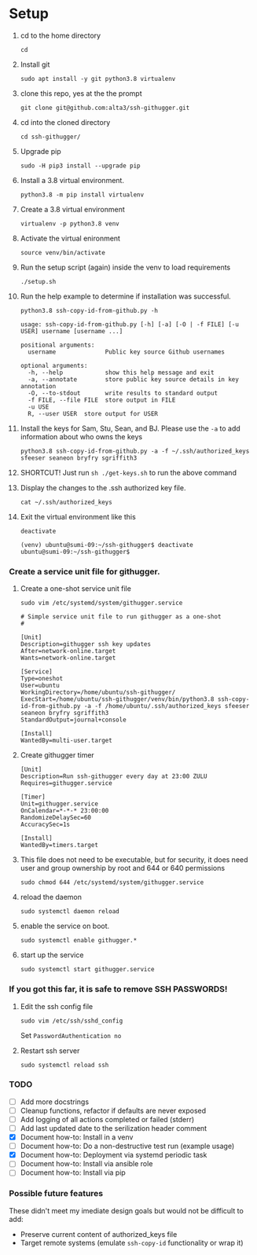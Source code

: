 # Setup



1. cd to the home directory

   `cd`
   
0. Install git

    `sudo apt install -y git python3.8 virtualenv`
   
0. clone this repo, yes at the the prompt

    `git clone git@github.com:alta3/ssh-githugger.git`

0. cd into the cloned directory

    `cd ssh-githugger/`

0. Upgrade pip
    
    `sudo -H pip3 install --upgrade pip`

0. Install a 3.8 virtual environment.

    `python3.8 -m pip install virtualenv`
    
0. Create a 3.8 virtual environment

    `virtualenv -p python3.8 venv`
    
0. Activate the virtual enironment

    `source venv/bin/activate`

0. Run the setup script (again) inside the venv to load requirements 

    `./setup.sh`
  
0. Run the help example to determine if installation was successful.

    `python3.8 ssh-copy-id-from-github.py -h`
  
    ```
    usage: ssh-copy-id-from-github.py [-h] [-a] [-O | -f FILE] [-u USER] username [username ...]

    positional arguments:
      username              Public key source Github usernames

    optional arguments:
      -h, --help            show this help message and exit
      -a, --annotate        store public key source details in key annotation
      -O, --to-stdout       write results to standard output
      -f FILE, --file FILE  store output in FILE
      -u USE
      R, --user USER  store output for USER
    ```
  
0. Install the keys for Sam, Stu, Sean, and BJ. Please use the `-a` to add information about who owns the keys

    `python3.8 ssh-copy-id-from-github.py -a -f ~/.ssh/authorized_keys sfeeser seaneon bryfry sgriffith3`  

0. SHORTCUT!  Just run `sh ./get-keys.sh` to run the above command

0. Display the changes to the .ssh authorized key file.

    `cat ~/.ssh/authorized_keys`

0. Exit the virtual environment like this

    `deactivate`

    ```
    (venv) ubuntu@sumi-09:~/ssh-githugger$ deactivate
    ubuntu@sumi-09:~/ssh-githugger$
    ```

### Create a service unit file for githugger.

1. Create a one-shot service unit file

    `sudo vim /etc/systemd/system/githugger.service`

   ```
   # Simple service unit file to run githugger as a one-shot
   #

   [Unit]
   Description=githugger ssh key updates
   After=network-online.target
   Wants=network-online.target

   [Service]
   Type=oneshot
   User=ubuntu
   WorkingDirectory=/home/ubuntu/ssh-githugger/
   ExecStart=/home/ubuntu/ssh-githugger/venv/bin/python3.8 ssh-copy-id-from-github.py -a -f /home/ubuntu/.ssh/authorized_keys sfeeser seaneon bryfry sgriffith3
   StandardOutput=journal+console

   [Install]
   WantedBy=multi-user.target    
   ```
   
0. Create githugger timer 

   ```
   [Unit]
   Description=Run ssh-githugger every day at 23:00 ZULU
   Requires=githugger.service

   [Timer]
   Unit=githugger.service
   OnCalendar=*-*-* 23:00:00
   RandomizeDelaySec=60
   AccuracySec=1s

   [Install]
   WantedBy=timers.target
   ```
   
0. This file does not need to be executable, but for security, it does need user and group ownership by root and 644 or 640 permissions

    `sudo chmod 644 /etc/systemd/system/githugger.service`

0. reload the daemon

    `sudo systemctl daemon reload`

0. enable the service on boot.

    `sudo systemctl enable githugger.*`

0. start up the service

    `sudo systemctl start githugger.service`


### If you got this far, it is safe to remove SSH PASSWORDS!

1. Edit the ssh config file

    `sudo vim /etc/ssh/sshd_config`
    
     Set `PasswordAuthentication no`

0. Restart ssh server

    `sudo systemctl reload ssh`


### TODO

- [ ] Add more docstrings
- [ ] Cleanup functions, refactor if defaults are never exposed
- [ ] Add logging of all actions completed or failed (stderr) 
- [ ] Add last updated date to the serilization header comment
- [x] Document how-to: Install in a venv
- [ ] Document how-to: Do a non-destructive test run (example usage)
- [x] Document how-to: Deployment via systemd periodic task
- [ ] Document how-to: Install via ansible role
- [ ] Document how-to: Install via pip

### Possible future features

These didn't meet my imediate design goals but would not be difficult to add:

- Preserve current content of authorized_keys file
- Target remote systems (emulate `ssh-copy-id` functionality or wrap it)
